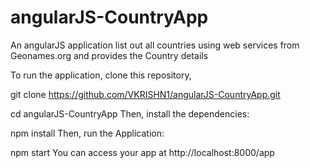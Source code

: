 # angularJS-CountryApp
An angularJS application list out all countries using web services from Geonames.org and provides the Country details

To run the application, clone this repository,

git clone https://github.com/VKRISHN1/angularJS-CountryApp.git

cd angularJS-CountryApp
Then, install the dependencies:

npm install
Then, run the Application:

npm start
You can access your app at
http://localhost:8000/app
